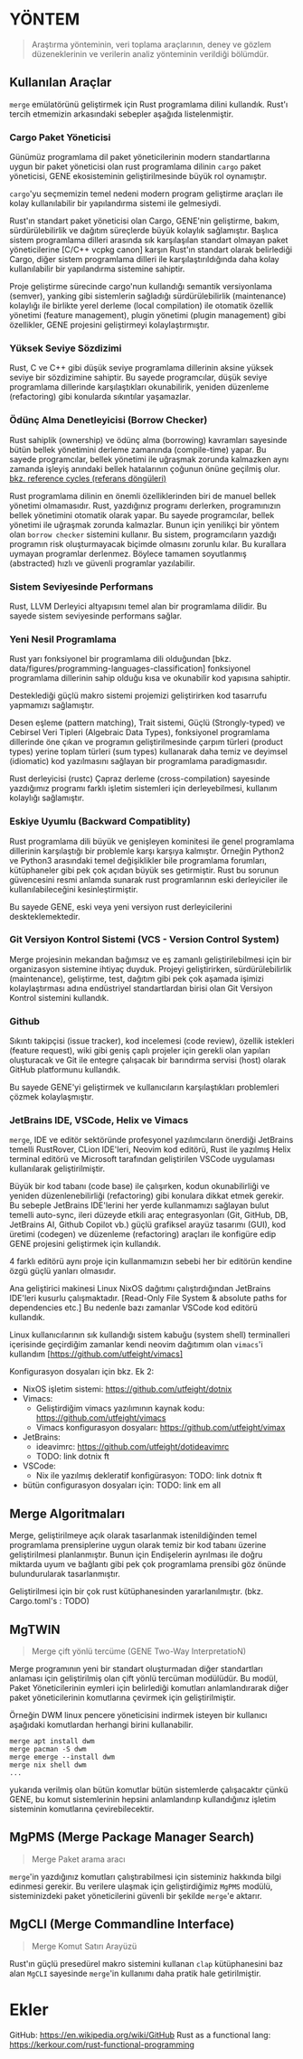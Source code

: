 # YÖNTEM

> Araştırma yönteminin, veri toplama araçlarının, deney ve gözlem düzeneklerinin ve verilerin analiz yönteminin
> verildiği bölümdür.

## Kullanılan Araçlar

`merge` emülatörünü geliştirmek için Rust programlama dilini kullandık. Rust'ı tercih etmemizin arkasındaki sebepler
aşağıda listelenmiştir.

### Cargo Paket Yöneticisi

Günümüz programlama dil paket yöneticilerinin modern standartlarına uygun bir paket yöneticisi olan rust programlama
dilinin `cargo` paket yöneticisi, GENE ekosisteminin geliştirilmesinde büyük rol oynamıştır.

`cargo`'yu seçmemizin temel nedeni modern program geliştirme araçları ile kolay kullanılabilir bir yapılandırma sistemi
ile gelmesiydi.

Rust'ın standart paket yöneticisi olan Cargo, GENE'nin geliştirme, bakım, sürdürülebilirlik ve dağıtım süreçlerde büyük
kolaylık sağlamıştır. Başlıca sistem programlama dilleri arasında sık karşılaşılan standart olmayan paket
yöneticilerine [C/C++ vcpkg canon] karşın Rust'ın standart olarak belirlediği Cargo, diğer sistem programlama dilleri
ile
karşılaştırıldığında daha kolay kullanılabilir bir yapılandırma sistemine sahiptir.

Proje geliştirme sürecinde cargo'nun kullandığı semantik versiyonlama (semver), yanking gibi sistemlerin sağladığı
sürdürülebilirlik (maintenance) kolaylığı ile birlikte yerel derleme (local compilation) ile otomatik özellik yönetimi
(feature management), plugin yönetimi (plugin management) gibi özellikler, GENE projesini geliştirmeyi
kolaylaştırmıştır.

### Yüksek Seviye Sözdizimi

Rust, C ve C++ gibi düşük seviye programlama dillerinin aksine yüksek seviye bir sözdizimine sahiptir. Bu sayede
programcılar, düşük seviye programlama dillerinde karşılaştıkları okunabilirik, yeniden düzenleme (refactoring)
gibi konularda sıkıntılar yaşamazlar.

### Ödünç Alma Denetleyicisi (Borrow Checker)

Rust sahiplik (ownership) ve ödünç alma (borrowing) kavramları sayesinde bütün bellek yönetimini derleme
zamanında (compile-time) yapar. Bu sayede programcılar, bellek yönetimi ile uğraşmak zorunda kalmazken
aynı zamanda işleyiş anındaki bellek hatalarının çoğunun önüne geçilmiş
olur. [bkz. reference cycles (referans döngüleri)](https://doc.rust-lang.org/book/ch15-06-reference-cycles.html)

Rust programlama dilinin en önemli özelliklerinden biri de manuel bellek yönetimi olmamasıdır. Rust,
yazdığınız programı derlerken, programınızın bellek yönetimini otomatik olarak yapar. Bu sayede programcılar,
bellek yönetimi ile uğraşmak zorunda kalmazlar. Bunun için yenilikçi bir yöntem olan `borrow checker` sistemini
kullanır. Bu sistem, programcıların yazdığı programın risk oluşturmayacak biçimde olmasını zorunlu kılar.
Bu kurallara uymayan programlar derlenmez. Böylece tamamen soyutlanmış (abstracted) hızlı ve güvenli programlar
yazılabilir.

### Sistem Seviyesinde Performans

Rust, LLVM Derleyici altyapısını temel alan bir programlama dilidir. Bu sayede sistem seviyesinde performans sağlar.

### Yeni Nesil Programlama

Rust yarı fonksiyonel bir programlama dili olduğundan [bkz. data/figures/programming-languages-classification]
fonksiyonel programlama dillerinin sahip olduğu kısa ve okunabilir kod yapısına sahiptir.

Desteklediği güçlü makro sistemi projemizi geliştirirken kod tasarrufu yapmamızı sağlamıştır.

Desen eşleme (pattern matching), Trait sistemi, Güçlü (Strongly-typed) ve Cebirsel Veri Tipleri (Algebraic Data Types),
fonksiyonel programlama dillerinde öne çıkan ve
programın geliştirilmesinde çarpım türleri (product types) yerine toplam türleri (sum types) kullanarak daha temiz ve
deyimsel (idiomatic) kod yazılmasını sağlayan bir programlama paradigmasıdır.

Rust derleyicisi (rustc) Çapraz derleme (cross-compilation) sayesinde yazdığımız programı farklı işletim sistemleri için
derleyebilmesi, kullanım kolaylığı sağlamıştır.

### Eskiye Uyumlu (Backward Compatiblity)

Rust programlama dili büyük ve genişleyen kominitesi ile genel programlama dillerinin karşılaştığı bir
problemle karşı karşıya kalmıştır. Örneğin Python2 ve Python3 arasındaki temel değişiklikler bile
programlama forumları, kütüphaneler gibi pek çok açıdan büyük ses getirmiştir. Rust bu sorunun güvencesini
resmi anlamda sunarak rust programlarının eski derleyiciler ile kullanılabileceğini kesinleştirmiştir.

Bu sayede GENE, eski veya yeni versiyon rust derleyicilerini deskteklemektedir.

### Git Versiyon Kontrol Sistemi (VCS - Version Control System)

Merge projesinin mekandan bağımsız ve eş zamanlı geliştirilebilmesi için bir organizasyon sistemine ihtiyaç duyduk.
Projeyi geliştirirken, sürdürülebilirlik (maintenance), geliştirme, test, dağıtım gibi pek çok aşamada işimizi
kolaylaştırması adına endüstriyel standartlardan birisi olan Git Versiyon Kontrol sistemini kullandık.

### Github

Sıkıntı takipçisi (issue tracker), kod incelemesi (code review), özellik istekleri (feature request), wiki gibi
geniş çaplı projeler için gerekli olan yapıları oluşturacak ve Git ile entegre çalışacak bir barındırma servisi
(host) olarak GitHub platformunu kullandık.

Bu sayede GENE'yi geliştirmek ve kullanıcıların karşılaştıkları problemleri çözmek kolaylaşmıştır.

### JetBrains IDE, VSCode, Helix ve Vimacs

`merge`, IDE ve editör sektöründe profesyonel yazılımcıların önerdiği JetBrains temelli RustRover, CLion IDE'leri,
Neovim kod editörü, Rust ile yazılmış Helix terminal editörü ve Microsoft tarafından geliştirilen VSCode uygulaması kullanılarak geliştirilmiştir.

Büyük bir kod tabanı (code base) ile çalışırken, kodun okunabilirliği ve yeniden düzenlenebilirliği (refactoring) gibi
konulara dikkat etmek gerekir. Bu sebeple JetBrains IDE'lerini her yerde kullanmamızı sağlayan bulut temelli auto-sync,
ileri düzeyde etkili araç entegrasyonları (Git, GitHub, DB, JetBrains AI, Github Copilot vb.) güçlü grafiksel arayüz
tasarımı (GUI), kod üretimi (codegen) ve düzenleme (refactoring) araçları ile konfigüre edip GENE projesini geliştirmek
için kullandık.

4 farklı editörü aynı proje için kullanmamızın sebebi her bir editörün kendine özgü güçlü yanları olmasıdır.

Ana geliştirici makinesi Linux NixOS dağıtımı çalıştırdığından JetBrains IDE'leri kusurlu
çalışmaktadır. [Read-Only File System & absolute paths for dependencies etc.]
Bu nedenle bazı zamanlar VSCode kod editörü kullandık.

Linux kullanıcılarının sık kullandığı sistem kabuğu (system shell) terminalleri içerisinde geçirdiğim zamanlar
kendi neovim dağıtımım olan `vimacs`'i kullandım [https://github.com/utfeight/vimacs]

Konfigurasyon dosyaları için bkz. Ek 2:

- NixOS işletim sistemi: https://github.com/utfeight/dotnix
- Vimacs:
    - Geliştirdiğim vimacs yazılımının kaynak kodu: https://github.com/utfeight/vimacs
    - Vimacs konfigurasyon dosyaları: https://github.com/utfeight/vimax
- JetBrains:
    - ideavimrc: https://github.com/utfeight/dotideavimrc
    - TODO: link dotnix ft
- VSCode:
    - Nix ile yazılmış dekleratif konfigürasyon: TODO: link dotnix ft
- bütün configurasyon dosyaları için: TODO: link em all

## Merge Algoritmaları

Merge, geliştirilmeye açık olarak tasarlanmak istenildiğinden temel programlama prensiplerine uygun olarak temiz bir kod
tabanı üzerine geliştirilmesi planlanmıştır. Bunun için Endişelerin ayrılması ile doğru
miktarda uyum ve bağlantı gibi pek çok programlama prensibi göz önünde bulundurularak
tasarlanmıştır.

Geliştirilmesi için bir çok rust kütüphanesinden yararlanılmıştır. (bkz. Cargo.toml's : TODO)

## MgTWIN

> Merge çift yönlü tercüme (GENE Two-Way InterpretatioN)

Merge programının yeni bir standart oluşturmadan diğer standartları anlaması için geliştirilmiş olan çift yönlü tercüman
modülüdür. Bu modül, Paket Yöneticilerinin eymleri için belirlediği komutları anlamlandırarak diğer paket
yöneticilerinin komutlarına çevirmek için geliştirilmiştir.

Örneğin DWM linux pencere yöneticisini indirmek isteyen bir kullanıcı aşağıdaki komutlardan herhangi birini
kullanabilir.

```shell
merge apt install dwm
merge pacman -S dwm
merge emerge --install dwm
merge nix shell dwm
...
```

yukarıda verilmiş olan bütün komutlar bütün sistemlerde çalışacaktır çünkü GENE, bu komut sistemlerinin hepsini
anlamlandırıp kullandığınız işletim sisteminin komutlarına çevirebilecektir.

## MgPMS (Merge Package Manager Search)

> Merge Paket arama aracı

`merge`'in yazdığınız komutları çalıştırabilmesi için sisteminiz hakkında bilgi edinmesi gerekir.
Bu verilere ulaşmak için geliştirdiğimiz `MgPMS` modülü, sisteminizdeki paket yöneticilerini güvenli bir şekilde
`merge`'e aktarır.

## MgCLI (Merge Commandline Interface)

> Merge Komut Satırı Arayüzü

Rust'ın güçlü presedürel makro sistemini kullanan `clap` kütüphanesini baz alan `MgCLI` sayesinde `merge`'in kullanımı daha pratik hale getirilmiştir.

# Ekler

GitHub: https://en.wikipedia.org/wiki/GitHub
Rust as a functional lang: https://kerkour.com/rust-functional-programming

